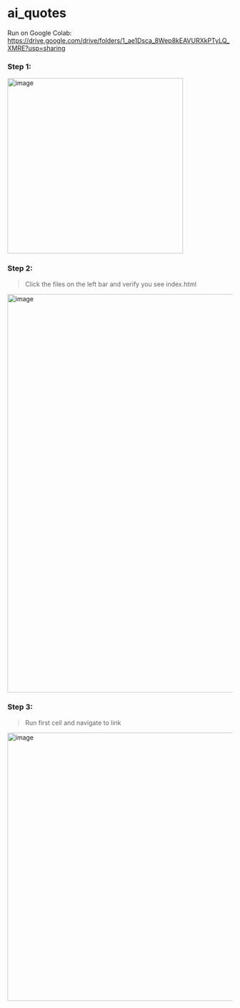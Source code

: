 # ai_quotes

Run on Google Colab: https://drive.google.com/drive/folders/1_ae1Dsca_8Wep8kEAVURXkPTyLQ_XMRE?usp=sharing


### Step 1:

<img width="393" alt="image" src="https://user-images.githubusercontent.com/40993241/161903198-6721e285-63a2-4f45-a696-f6c23222b118.png">

### Step 2:

> Click the files on the left bar and verify you see index.html

<img width="893" alt="image" src="https://user-images.githubusercontent.com/40993241/161903367-1599a93c-cb3d-4353-8533-ac7f22df876d.png">

### Step 3:
> Run first cell and navigate to link

<img width="601" alt="image" src="https://user-images.githubusercontent.com/40993241/161903444-1e71dda7-c066-4760-a10f-2e0fd771ced0.png">

